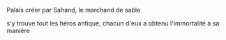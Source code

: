 Palais créer par Sahand, le marchand de sable

s'y trouve tout les héros antique, chacun d'eux a obtenu l'immortalité à sa manière